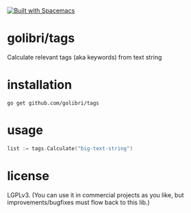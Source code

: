 [![Built with Spacemacs](https://cdn.rawgit.com/syl20bnr/spacemacs/442d025779da2f62fc86c2082703697714db6514/assets/spacemacs-badge.svg)](http://github.com/syl20bnr/spacemacs)

# golibri/tags
Calculate relevant tags (aka keywords) from text string

# installation
`go get github.com/golibri/tags`

# usage
````go
list := tags.Calculate("big-text-string")
````

# license
LGPLv3. (You can use it in commercial projects as you like, but improvements/bugfixes must flow back to this lib.)
